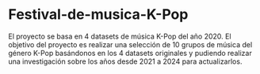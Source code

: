 # Festival-de-musica-K-Pop
El proyecto se basa en 4 datasets de música K-Pop del año 2020.
El objetivo del proyecto es realizar una selección de 10 grupos de música del género K-Pop basándonos en los 4 datasets originales y pudiendo realizar una investigación sobre los años desde 2021 a 2024 para actualizarlos.

